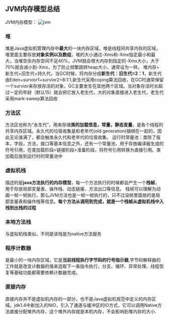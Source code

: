 ## JVM内存模型总结

JVM内存模型：
![jvm](https://img-blog.csdn.net/20150720152805765?watermark/2/text/aHR0cDovL2Jsb2cuY3Nkbi5uZXQv/font/5a6L5L2T/fontsize/400/fill/I0JBQkFCMA==/dissolve/70/gravity/Center)

### 堆
堆是Java虚拟机管理内存中**最大**的一块内存区域，堆是线程间共享内存的区域，堆里面主要存放**对象实例以及数组**，堆的大小通过-Xms和-Xmx指定最小和最大，当堆空余内存空间不足40%，JVM就会增大内存到指定的-Xmx大小，大于70%就会减小到-Xms，为了防止频繁跳转heap大小，通常设为一样。
堆内存=新生代+旧生代+持久代，当GC时候，将内存分成**新生代：旧生代=2：1**，新生代由Eden+survior1+survior2=8:1:1,新生代采用coping算法回收，在GC时通常保留一个survior来存放存活的对象，GC主要发生在其他两个区域。当对象存活时长超过一定的年龄（默认15）就会把它放入老生代，大的对象直接进入老生代，老生代采用mark-sweep算法回收

### 方法区
方法区也称为“永生代”，用来存储**类的加载信息，常量，静态变量**，是各个线程的共享内存区域。永久代的垃圾收集是和老年代(old generation)捆绑在一起的，因此无论谁满了，都会触发永久代和老年代的垃圾收集。
运行时常量池：类除了版本，字段，方法，接口等基本信息之外，还有一个常量池，用于存放编译器生成的符号引用，在类加载阶段>链接阶段>准备阶段，将符号引用转换为直接引用。类加载后放到运行时的常量池中

### 虚拟机栈
描述的是**java方法执行的内存模型**，每一个方法执行的时候都会产生一个**栈帧**，用于存放局部变量表、操作栈、动态链接、方法出口等信息。
栈帧可以理解为动画一帧一帧执行，那么JVM方法也是一帧一帧执行的，只不过没帧里面放的是局部变量表和操作栈等信息。**每个方法从调用到完成，就是一个栈帧从虚拟机栈中入栈到出栈的过程**

### 本地方法栈
与虚拟机栈类似，不同是该栈是为native方法服务
### 程序计数器
是最小的一块内存区域，它是**当前线程执行字节码的行号指示器**,字节码解释器的工作就是改变计数器的值来选取下一条指令执行，分支、循环、异常处理、线程恢复等基础功能都需要依赖计数器完成。
### 直接内存
直接内存并不是虚拟机内存的一部分，也不是Java虚拟机规范中定义的内存区域。jdk1.4中新加入的NIO，引入了通道与缓冲区的IO方式，它可以调用Native方法直接分配堆外内存，这个堆外内存就是本机内存，不会影响到堆内存的大小.

